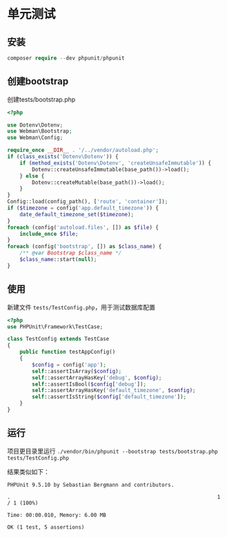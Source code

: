 # 单元测试

  
## 安装
 
```php
composer require --dev phpunit/phpunit
```
  
## 创建bootstrap

创建tests/bootstrap.php

```php
<?php

use Dotenv\Dotenv;
use Webman\Bootstrap;
use Webman\Config;

require_once __DIR__ . '/../vendor/autoload.php';
if (class_exists('Dotenv\Dotenv')) {
    if (method_exists('Dotenv\Dotenv', 'createUnsafeImmutable')) {
        Dotenv::createUnsafeImmutable(base_path())->load();
    } else {
        Dotenv::createMutable(base_path())->load();
    }
}
Config::load(config_path(), ['route', 'container']);
if ($timezone = config('app.default_timezone')) {
    date_default_timezone_set($timezone);
}
foreach (config('autoload.files', []) as $file) {
    include_once $file;
}
foreach (config('bootstrap', []) as $class_name) {
    /** @var Bootstrap $class_name */
    $class_name::start(null);
}
```
  
## 使用
新建文件 `tests/TestConfig.php`，用于测试数据库配置
```php
<?php
use PHPUnit\Framework\TestCase;

class TestConfig extends TestCase
{
    public function testAppConfig()
    {
        $config = config('app');
        self::assertIsArray($config);
        self::assertArrayHasKey('debug', $config);
        self::assertIsBool($config['debug']);
        self::assertArrayHasKey('default_timezone', $config);
        self::assertIsString($config['default_timezone']);
    }
}
```
  
## 运行

项目更目录里运行 `./vendor/bin/phpunit --bootstrap tests/bootstrap.php tests/TestConfig.php`

结果类似如下：
```
PHPUnit 9.5.10 by Sebastian Bergmann and contributors.

.                                                                   1 / 1 (100%)

Time: 00:00.010, Memory: 6.00 MB

OK (1 test, 5 assertions)
```
